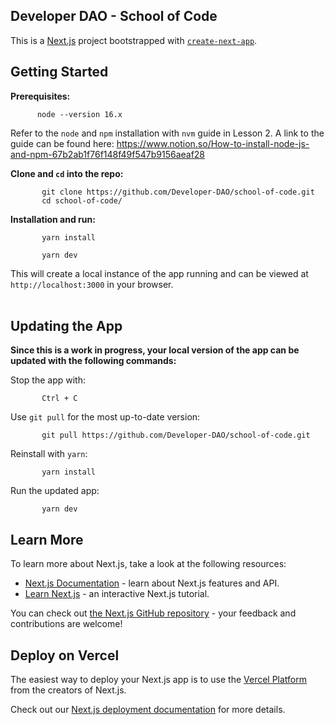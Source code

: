 ## Developer DAO - School of Code 

This is a [Next.js](https://nextjs.org/) project bootstrapped with
[`create-next-app`](https://github.com/vercel/next.js/tree/canary/packages/create-next-app).

## Getting Started


**Prerequisites:**

          node --version 16.x

Refer to the `node` and `npm` installation with `nvm` guide in Lesson 2. A link to the guide can be found here:
https://www.notion.so/How-to-install-node-js-and-npm-67b2ab1f76f148f49f547b9156aeaf28

**Clone and `cd` into the repo:** 

           git clone https://github.com/Developer-DAO/school-of-code.git
           cd school-of-code/

**Installation and run:**

           yarn install 

           yarn dev

This will create a local instance of the app running and can be viewed at `http://localhost:3000` in your browser.<br>
                                                                                                                                                                                 <br>


## Updating the App
**Since this is a work in progress, your local version of the app can be updated with the following commands:**

Stop the app with:

           Ctrl + C

Use `git pull` for the most up-to-date version:

           git pull https://github.com/Developer-DAO/school-of-code.git

Reinstall with `yarn`:

           yarn install

Run the updated app:

           yarn dev 

## Learn More

To learn more about Next.js, take a look at the following resources:

- [Next.js Documentation](https://nextjs.org/docs) - learn about Next.js
  features and API.
- [Learn Next.js](https://nextjs.org/learn) - an interactive Next.js tutorial.

You can check out
[the Next.js GitHub repository](https://github.com/vercel/next.js/) - your
feedback and contributions are welcome!

## Deploy on Vercel

The easiest way to deploy your Next.js app is to use the
[Vercel Platform](https://vercel.com/new?utm_medium=default-template&filter=next.js&utm_source=create-next-app&utm_campaign=create-next-app-readme)
from the creators of Next.js.

Check out our
[Next.js deployment documentation](https://nextjs.org/docs/deployment) for more
details.
